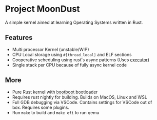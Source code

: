 # Project MoonDust

A simple kernel aimed at learning Operating Systems written in Rust.

## Features

- Multi processor Kernel (unstable/WIP)
- CPU Local storage using `#[thread_local]` and ELF sections
- Cooperative scheduling using rust's async patterns (Uses [executor](https://github.com/smol-rs/async-executor))
- Single stack per CPU because of fully async kernel code

## More

- Pure Rust kernel with [bootboot](https://gitlab.com/bztsrc/bootboot) bootloader
- Requires rust nightly for building. Builds on MacOS, Linux and WSL
- Full GDB debugging via VSCode. Contains settings for VSCode out of box. Requires some plugins.
- Run `make` to build and `make efi` to run qemu
